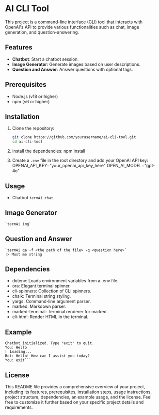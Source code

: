 # AI CLI Tool

This project is a command-line interface (CLI) tool that interacts with OpenAI's API to provide various functionalities such as chat, image generation, and question-answering.

## Features

- **Chatbot**: Start a chatbot session.
- **Image Generator**: Generate images based on user descriptions.
- **Question and Answer**: Answer questions with optional tags.

## Prerequisites

- Node.js (v18 or higher)
- npm (v6 or higher)

## Installation

1. Clone the repository:

   ```sh
   git clone https://github.com/yourusername/ai-cli-tool.git
   cd ai-cli-tool
   ```

2. Install the dependencies:
   npm install

3. Create a `.env` file in the root directory and add your OpenAI API key:
   OPENAI_API_KEY="your_openai_api_key_here"
   OPEN_AI_MODEL="gpt-4o"

## Usage

- Chatbot
  `termAi chat`

## Image Generator

    `termAi img`

## Question and Answer

    `termAi qa -f <the path of the file> -q <question here>`
    |> Must me string

## Dependencies

- dotenv: Loads environment variables from a .env file.
- ora: Elegant terminal spinner.
- cli-spinners: Collection of CLI spinners.
- chalk: Terminal string styling.
- yargs: Command-line argument parser.
- marked: Markdown parser.
- marked-terminal: Terminal renderer for marked.
- cli-html: Render HTML in the terminal.

## Example

````$ node index.js chat
Chatbot initialized. Type "exit" to quit.
You: Hello
⠇ Loading...
Bot: Hello! How can I assist you today?
You: exit```
````

## License

This README file provides a comprehensive overview of your project, including its features, prerequisites, installation steps, usage instructions, project structure, dependencies, an example usage, and the license. Feel free to customize it further based on your specific project details and requirements.
